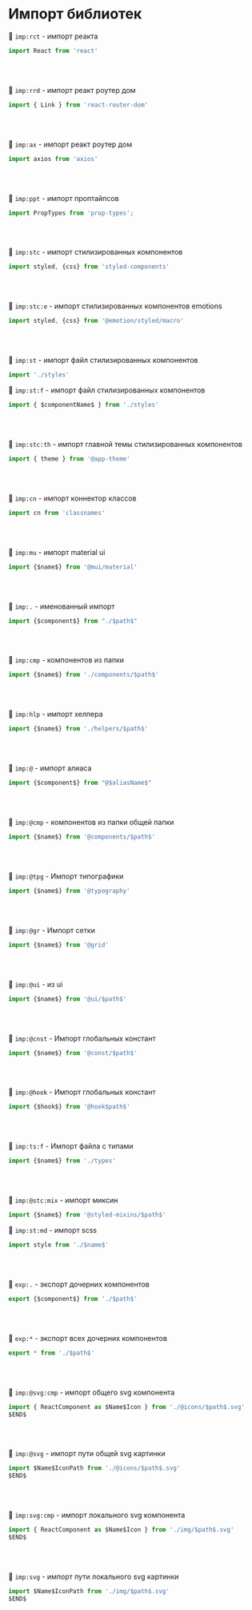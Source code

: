 # Импорт библиотек

🔹 `imp:rct` - импорт реакта
```javascript
import React from 'react'
```

<br>
<br>

🔹 `imp:rrd` - импорт реакт роутер дом
```javascript
import { Link } from 'react-router-dom'
```

<br>
<br>

🔹 `imp:ax` - импорт реакт роутер дом
```javascript
import axios from 'axios'
```

<br>
<br>

🔹 `imp:ppt` - импорт проптайпсов
```javascript
import PropTypes from 'prop-types';
```

<br><br>

🔹 `imp:stc` - импорт стилизированных компонентов
```javascript
import styled, {css} from 'styled-components'
```

<br><br>

🔹 `imp:stc:e` - импорт стилизированных компонентов emotions
```javascript
import styled, {css} from '@emotion/styled/macro'
```

<br><br>

🔹 `imp:st` - импорт файл стилизированных компонентов
```javascript
import './styles'
```

🔹 `imp:st:f` - импорт файл стилизированных компонентов
```javascript
import { $componentName$ } from './styles'
```

<br><br>

🔹 `imp:stc:th` - импорт главной темы стилизированных компонентов
```javascript
import { theme } from '@app-theme'
```

<br><br>

🔹 `imp:cn` - импорт коннектор классов
```javascript
import cn from 'classnames'
```

<br>
<br>

🔹 `imp:mu` - импорт material ui 
```javascript
import {$name$} from '@mui/material'
```

<br><br>

🔹 `imp:.` - именованный импорт
```javascript
import {$component$} from "./$path$"
```

<br><br>

🔹 `imp:cmp` - компонентов из папки
```javascript
import {$name$} from './components/$path$'
```

<br><br>

🔹 `imp:hlp` - импорт хелпера
```javascript
import {$name$} from './helpers/$path$'
```

<br><br>

🔹 `imp:@` - импорт алиаса
```javascript
import {$component$} from "@$aliasName$"
```

<br><br>

🔹 `imp:@cmp` - компонентов из папки общей папки
```javascript
import {$name$} from '@components/$path$'
```

<br><br>

🔹 `imp:@tpg` - Импорт типографики
```javascript
import {$name$} from '@typography'
```

<br><br>

🔹 `imp:@gr` - Импорт сетки
```javascript
import {$name$} from '@grid'
```

<br><br>

🔹 `imp:@ui` - из ui
```javascript
import {$name$} from '@ui/$path$'
```

<br><br>

🔹 `imp:@cnst` - Импорт глобальных констант
```javascript
import {$name$} from '@const/$path$'
```

<br><br>

🔹 `imp:@hook` - Импорт глобальных констант
```javascript
import {$hook$} from '@hook$path$'
```

<br><br>

🔹 `imp:ts:f` - Импорт файла с типами
```javascript
import {$name$} from './types'
```

<br><br>

🔹 `imp:@stc:mix` - импорт миксин
```javascript
import {$name$} from '@styled-mixins/$path$'
```

🔹 `imp:st:md` - импорт scss
```javascript
import style from './$name$'
```

<br><br>

🔹 `exp:.` - экспорт дочерних компонентов
```typescript
export {$component$} from './$path$'
```

<br><br>

🔹 `exp:*` - экспорт всех дочерних компонентов
```typescript
export * from './$path$'
```

<br><br>

🔹 `imp:@svg:cmp` - импорт общего svg компонента
```typescript
import { ReactComponent as $Name$Icon } from './@icons/$path$.svg'
$END$
```

<br><br>

🔹 `imp:@svg` - импорт пути общей svg картинки
```typescript
import $Name$IconPath from './@icons/$path$.svg'
$END$
```

<br><br>

🔹 `imp:svg:cmp` - импорт локального svg компонента
```typescript
import { ReactComponent as $Name$Icon } from './img/$path$.svg'
$END$
```

<br><br>

🔹 `imp:svg` - импорт пути локального svg картинки
```typescript
import $Name$IconPath from './img/$path$.svg'
$END$
```